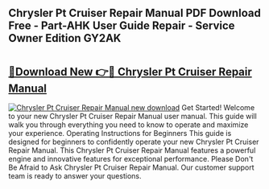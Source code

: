 ## Chrysler Pt Cruiser Repair Manual PDF Download Free - Part-AHK User Guide Repair - Service Owner Edition GY2AK

# <h2><a href="http://bc62291.oget.top/?id=Chrysler+Pt+Cruiser+Repair+Manual">🔗Download New 👉🔴 Chrysler Pt Cruiser Repair Manual</a></h2>

[![Chrysler Pt Cruiser Repair Manual new download](https://i.imgur.com/5g1atiW.png)](http://bc62291.oget.top/?id=Chrysler+Pt+Cruiser+Repair+Manual)
Get Started! Welcome to your new Chrysler Pt Cruiser Repair Manual user manual. This guide will walk you through everything you need to know to operate and maximize your experience. Operating Instructions for Beginners This guide is designed for beginners to confidently operate your new Chrysler Pt Cruiser Repair Manual. This Chrysler Pt Cruiser Repair Manual features a powerful engine and innovative features for exceptional performance. Please Don't Be Afraid to Ask Chrysler Pt Cruiser Repair Manual. Our customer support team is ready to answer your questions.
